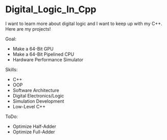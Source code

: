 # Digital_Logic_In_Cpp
I want to learn more about digital logic and I want to keep up with my C++. Here are my projects!

Goal:
 - Make a 64-Bit GPU
 - Make a 64-Bit Pipelined CPU
 - Hardware Performance Simulator

Skills:
 - C++
 - OOP
 - Software Architecture
 - Digital Electronics/Logic
 - Simulation Development
 - Low-Level C++

ToDo:
 - Optimize Half-Adder
 - Optimize Full-Adder
